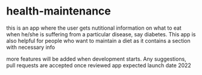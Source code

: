# health-maintenance

this is an app where the user gets nutitional information on what to eat when he/she is suffering from a particular disease, say diabetes. This app is also helpful for people who want to maintain a diet as it contains a section with necessary info

more features will be added when development starts. Any suggestions, pull requests are accepted once reviewed
app expected launch date 2022
